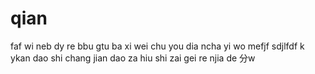 # qian
faf
wi neb dy re bbu gtu ba 
xi wei chu you dia ncha yi 
wo mefjf
sdjlfdf k ykan dao 
shi chang jian dao za hiu shi
zai gei re njia de 
分w
